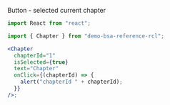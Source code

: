 Button - selected current chapter

```jsx
import React from "react";

import { Chapter } from "demo-bsa-reference-rcl";

<Chapter
  chapterId="1"
  isSelected={true}
  text="Chapter"
  onClick={(chapterId) => {
    alert("chapterId " + chapterId);
  }}
/>;
```
